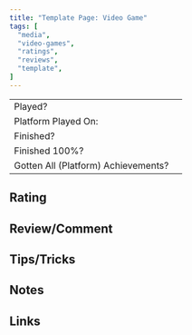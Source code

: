 ```yaml
---
title: "Template Page: Video Game"
tags: [
  "media",
  "video-games",
  "ratings",
  "reviews",
  "template",
]
---
```


| | |
|-|-|
| Played? |  |
| Platform Played On: |  |
| Finished? |  |
| Finished 100%? |  |
| Gotten All (Platform) Achievements? |  |

## Rating



## Review/Comment



## Tips/Tricks



## Notes



## Links

